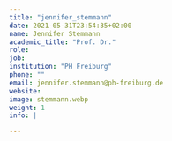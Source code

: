```yaml
---
title: "jennifer_stemmann"
date: 2021-05-31T23:54:35+02:00
name: Jennifer Stemmann
academic_title: "Prof. Dr."
role:
job: 
institution: "PH Freiburg"
phone: ""
email: jennifer.stemmann@ph-freiburg.de
website:
image: stemmann.webp
weight: 1
info: |

---
```

